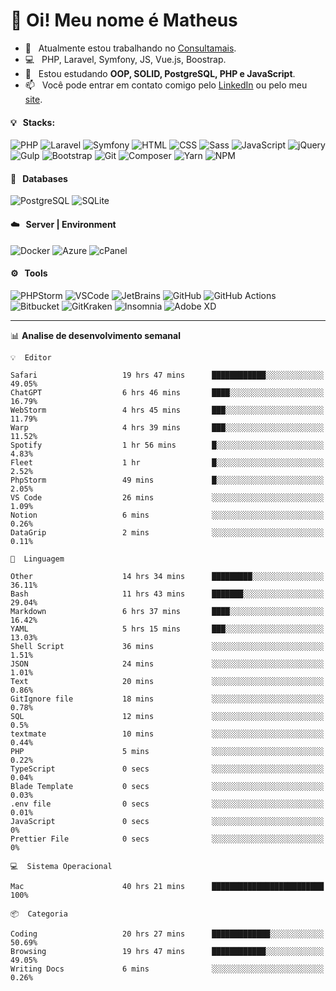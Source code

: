 # 👋 Oi! Meu nome é Matheus

- 🔭 &nbsp; Atualmente estou trabalhando no [Consultamais](https://consultamais.com.br/).
- 💻 &nbsp; PHP, Laravel, Symfony, JS, Vue.js, Boostrap.
- 🌱 &nbsp; Estou estudando **OOP, SOLID, PostgreSQL, PHP e JavaScript**.
- 📫 &nbsp; Você pode entrar em contato comigo pelo [LinkedIn](https://www.linkedin.com/in/matheuscamargoxavier/) ou pelo meu [site](https://matheuscamargo.co).

#### 💡 &nbsp; Stacks:
![PHP](https://img.shields.io/badge/-PHP-777BB4?&logo=php&logoColor=FFFFFF)
![Laravel](https://img.shields.io/badge/-Laravel-FF2D20?&logo=laravel&logoColor=FFFFFF)
![Symfony](https://img.shields.io/badge/-Symfony-000000?&logo=symfony&logoColor=FFFFFF)
![HTML](https://img.shields.io/badge/-HTML-E34F26?&logo=html5&logoColor=FFFFFF)
![CSS](https://img.shields.io/badge/-CSS-1572B6?&logo=css3&logoColor=FFFFFF)
![Sass](https://img.shields.io/badge/-Sass-CC6699?&logo=sass&logoColor=FFFFFF)
![JavaScript](https://img.shields.io/badge/-JavaScript-F7DF1E?&logo=javascript&logoColor=FFFFFF)
![jQuery](https://img.shields.io/badge/-jQuery-0769AD?&logo=jquery&logoColor=FFFFFF)
![Gulp](https://img.shields.io/badge/-Gulp-CF4647?&logo=gulp&logoColor=FFFFFF)
![Bootstrap](https://img.shields.io/badge/-Bootstrap-7952B3?&logo=bootstrap&logoColor=FFFFFF)
![Git](https://img.shields.io/badge/-Git-F05032?&logo=git&logoColor=FFFFFF)
![Composer](https://img.shields.io/badge/-Composer-885630?&logo=composer&logoColor=FFFFFF)
![Yarn](https://img.shields.io/badge/-Yarn-2C8EBB?&logo=yarn&logoColor=FFFFFF)
![NPM](https://img.shields.io/badge/-npm-CB3837?&logo=npm&logoColor=FFFFFF)

#### 💾 &nbsp; Databases
![PostgreSQL](https://img.shields.io/badge/-PostgreSQL-336791?&logo=PostgreSQL&logoColor=FFFFFF)
![SQLite](https://img.shields.io/badge/-SQLite-003B57?&logo=SQLite&logoColor=FFFFFF)

#### ☁️ &nbsp; Server | Environment
![Docker](https://img.shields.io/badge/-Docker-2496ED?&logo=docker&logoColor=FFFFFF)
![Azure](https://img.shields.io/badge/-Azure-0089D6?&logo=microsoft%20azure&logoColor=FFFFFF)
![cPanel](https://img.shields.io/badge/-cPanel-FF6C2C?&logo=cpanel&logoColor=FFFFFF)

#### ⚙️ &nbsp; Tools
![PHPStorm](https://img.shields.io/badge/-PHPStorm-000000?&logo=PHPStorm&logoColor=FFFFFF)
![VSCode](https://img.shields.io/badge/-VSCode-007ACC?&logo=Visual%20Studio%20Code&logoColor=FFFFFF) 
![JetBrains](https://img.shields.io/badge/-JetBrains-000000?&logo=jetbrains&logoColor=FFFFFF) 
![GitHub](https://img.shields.io/badge/-GitHub-181717?&logo=github&logoColor=FFFFFF) 
![GitHub Actions](https://img.shields.io/badge/-GitHub%20Actions-181717?&logo=GitHub%20Actions&logoColor=FFFFFF) 
![Bitbucket](https://img.shields.io/badge/-Bitbucket-0052CC?&logo=bitbucket&logoColor=FFFFFF)
![GitKraken](https://img.shields.io/badge/-GitKraken-179287?&logo=GitKraken&logoColor=FFFFFF)
![Insomnia](https://img.shields.io/badge/-Insomnia-5849BE?&logo=Insomnia&logoColor=FFFFFF)
![Adobe XD](https://img.shields.io/badge/-Adobe%20XD-FF61F6?&logo=adobe%20xd&logoColor=FFFFFF) 
_______

📊  **Analise de desenvolvimento semanal**
```text
💡  Editor

Safari                   19 hrs 47 mins      ████████████░░░░░░░░░░░░░     49.05%
ChatGPT                  6 hrs 46 mins       ████░░░░░░░░░░░░░░░░░░░░░     16.79%
WebStorm                 4 hrs 45 mins       ███░░░░░░░░░░░░░░░░░░░░░░     11.79%
Warp                     4 hrs 39 mins       ███░░░░░░░░░░░░░░░░░░░░░░     11.52%
Spotify                  1 hr 56 mins        █░░░░░░░░░░░░░░░░░░░░░░░░      4.83%
Fleet                    1 hr                █░░░░░░░░░░░░░░░░░░░░░░░░      2.52%
PhpStorm                 49 mins             █░░░░░░░░░░░░░░░░░░░░░░░░      2.05%
VS Code                  26 mins             ░░░░░░░░░░░░░░░░░░░░░░░░░      1.09%
Notion                   6 mins              ░░░░░░░░░░░░░░░░░░░░░░░░░      0.26%
DataGrip                 2 mins              ░░░░░░░░░░░░░░░░░░░░░░░░░      0.11%
```
```text
💬  Linguagem

Other                    14 hrs 34 mins      █████████░░░░░░░░░░░░░░░░     36.11%
Bash                     11 hrs 43 mins      ███████░░░░░░░░░░░░░░░░░░     29.04%
Markdown                 6 hrs 37 mins       ████░░░░░░░░░░░░░░░░░░░░░     16.42%
YAML                     5 hrs 15 mins       ███░░░░░░░░░░░░░░░░░░░░░░     13.03%
Shell Script             36 mins             ░░░░░░░░░░░░░░░░░░░░░░░░░      1.51%
JSON                     24 mins             ░░░░░░░░░░░░░░░░░░░░░░░░░      1.01%
Text                     20 mins             ░░░░░░░░░░░░░░░░░░░░░░░░░      0.86%
GitIgnore file           18 mins             ░░░░░░░░░░░░░░░░░░░░░░░░░      0.78%
SQL                      12 mins             ░░░░░░░░░░░░░░░░░░░░░░░░░       0.5%
textmate                 10 mins             ░░░░░░░░░░░░░░░░░░░░░░░░░      0.44%
PHP                      5 mins              ░░░░░░░░░░░░░░░░░░░░░░░░░      0.22%
TypeScript               0 secs              ░░░░░░░░░░░░░░░░░░░░░░░░░      0.04%
Blade Template           0 secs              ░░░░░░░░░░░░░░░░░░░░░░░░░      0.03%
.env file                0 secs              ░░░░░░░░░░░░░░░░░░░░░░░░░      0.01%
JavaScript               0 secs              ░░░░░░░░░░░░░░░░░░░░░░░░░         0%
Prettier File            0 secs              ░░░░░░░░░░░░░░░░░░░░░░░░░         0%
```
```text
💻  Sistema Operacional

Mac                      40 hrs 21 mins      █████████████████████████       100%
```
```text
📦  Categoria

Coding                   20 hrs 27 mins      █████████████░░░░░░░░░░░░     50.69%
Browsing                 19 hrs 47 mins      ████████████░░░░░░░░░░░░░     49.05%
Writing Docs             6 mins              ░░░░░░░░░░░░░░░░░░░░░░░░░      0.26%
```
